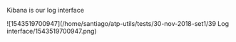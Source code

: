  Kibana is our log interface

![1543519700947](/home/santiago/atp-utils/tests/30-nov-2018-set1/39 Log interface/1543519700947.png)

